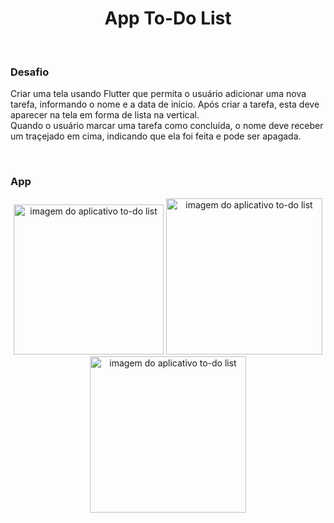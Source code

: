 <h1 align="center">App To-Do List</h1>

<br>

### Desafio
Criar uma tela usando Flutter que permita o usuário adicionar uma nova tarefa, informando o nome e a data de início. Após criar a tarefa, esta deve aparecer na tela em forma de lista na vertical. <br>
Quando o usuário marcar uma tarefa como concluída, o nome deve receber um traçejado em cima, indicando que ela foi feita e pode ser apagada.

<br>

### App

<div align="center">
  <img src="https://github.com/user-attachments/assets/87f1dc38-d90c-40b9-bf12-48d298279c0b" width="240" alt="imagem do aplicativo to-do list"/>
  <img src="https://github.com/user-attachments/assets/f5800bf2-2a7f-4e57-94cc-a64593905ea7" width="250" alt="imagem do aplicativo to-do list"/>
  <img src="https://github.com/user-attachments/assets/347b1d5b-6261-4774-bf0f-34aaa1bc1878" width="250" alt="imagem do aplicativo to-do list"/>
</div>

<br> 






